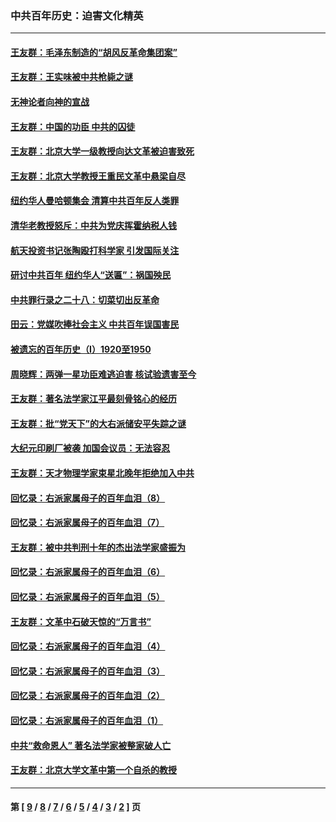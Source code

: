 ### 中共百年历史：迫害文化精英
---
#### [王友群：毛泽东制造的“胡风反革命集团案”](../../pages/nf1176111/n13324909.md?10250430) 
#### [王友群：王实味被中共枪毙之谜](../../pages/nf1176111/n13307502.md?10250430) 
#### [无神论者向神的宣战](../../pages/nf1176111/n13281535.md?10250430) 
#### [王友群：中国的功臣 中共的囚徒](../../pages/nf1176111/n13291790.md?10250430) 
#### [王友群：北京大学一级教授向达文革被迫害致死](../../pages/nf1176111/n13150966.md?10250430) 
#### [王友群：北京大学教授王重民文革中悬梁自尽](../../pages/nf1176111/n13084645.md?10250430) 
#### [纽约华人曼哈顿集会 清算中共百年反人类罪](../../pages/nf1176111/n13084157.md?10250430) 
#### [清华老教授怒斥：中共为党庆挥霍纳税人钱](../../pages/nf1176111/n13071430.md?10250430) 
#### [航天投资书记张陶殴打科学家 引发国际关注](../../pages/nf1176111/n13069132.md?10250430) 
#### [研讨中共百年 纽约华人“送匾”：祸国殃民](../../pages/nf1176111/n13057367.md?10250430) 
#### [中共罪行录之二十八：切菜切出反革命](../../pages/nf1176111/n13030600.md?10250430) 
#### [田云：党媒吹捧社会主义 中共百年误国害民](../../pages/nf1176111/n13006682.md?10250430) 
#### [被遗忘的百年历史（I）1920至1950](../../pages/nf1176111/n12986411.md?10250430) 
#### [周晓辉：两弹一星功臣难逃迫害 核试验遗害至今](../../pages/nf1176111/n12974997.md?10250430) 
#### [王友群：著名法学家江平最刻骨铭心的经历](../../pages/nf1176111/n12970787.md?10250430) 
#### [王友群：批“党天下”的大右派储安平失踪之谜](../../pages/nf1176111/n12954229.md?10250430) 
#### [大纪元印刷厂被袭 加国会议员：无法容忍](../../pages/nf1176111/n12883028.md?10250430) 
#### [王友群：天才物理学家束星北晚年拒绝加入中共](../../pages/nf1176111/n12792913.md?10250430) 
#### [回忆录：右派家属母子的百年血泪（8）](../../pages/nf1176111/n12706196.md?10250430) 
#### [回忆录：右派家属母子的百年血泪（7）](../../pages/nf1176111/n12706191.md?10250430) 
#### [王友群：被中共判刑十年的杰出法学家盛振为](../../pages/nf1176111/n12706141.md?10250430) 
#### [回忆录：右派家属母子的百年血泪（6）](../../pages/nf1176111/n12698863.md?10250430) 
#### [回忆录：右派家属母子的百年血泪（5）](../../pages/nf1176111/n12692515.md?10250430) 
#### [王友群：文革中石破天惊的“万言书”](../../pages/nf1176111/n12690994.md?10250430) 
#### [回忆录：右派家属母子的百年血泪（4）](../../pages/nf1176111/n12686410.md?10250430) 
#### [回忆录：右派家属母子的百年血泪（3）](../../pages/nf1176111/n12683820.md?10250430) 
#### [回忆录：右派家属母子的百年血泪（2）](../../pages/nf1176111/n12679738.md?10250430) 
#### [回忆录：右派家属母子的百年血泪（1）](../../pages/nf1176111/n12678112.md?10250430) 
#### [中共“救命恩人” 著名法学家被整家破人亡](../../pages/nf1176111/n12658168.md?10250430) 
#### [王友群：北京大学文革中第一个自杀的教授](../../pages/nf1176111/n12632697.md?10250430) 

---
#### 第 [ [9](./9.md?10250430) / [8](./8.md?10250430) / [7](./7.md?10250430) / [6](./6.md?10250430) / [5](./5.md?10250430) / [4](./4.md?10250430) / [3](./3.md?10250430) / [2](./2.md?10250430) ] 页
